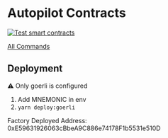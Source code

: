# Autopilot Contracts

[![Test smart contracts](https://github.com/pcaversaccio/hardhat-project-template-ts/actions/workflows/test-contracts.yml/badge.svg)](https://github.com/pcaversaccio/hardhat-project-template-ts/actions/workflows/test-contracts.yml)

[All Commands](./README-ALL-COMMANDS.md)
## Deployment
:warning: Only goerli is configured
1. Add MNEMONIC in env
2. `yarn deploy:goerli`

Factory Deployed Address: 0xE59631926063cBbeA9C886e74178F1b5531e510D